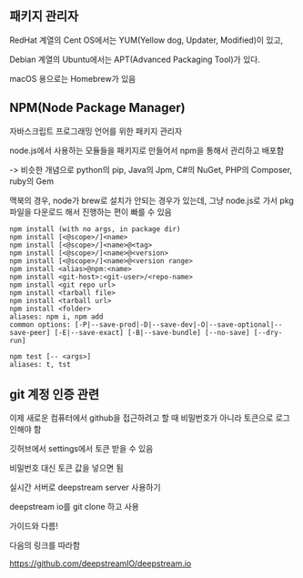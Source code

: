 
## 패키지 관리자

RedHat 계열의 Cent OS에서는 YUM(Yellow dog, Updater, Modified)이 있고,

Debian 계열의 Ubuntu에서는 APT(Advanced Packaging Tool)가 있다.

macOS 용으로는 Homebrew가 있음


## NPM(Node Package Manager)

자바스크립트 프로그래밍 언어를 위한 패키지 관리자

node.js에서 사용하는 모듈들을 패키지로 만들어서 npm을 통해서 관리하고 배포함

-> 비슷한 개념으로 python의 pip, Java의 Jpm, C#의 NuGet, PHP의 Composer, ruby의 Gem


맥북의 경우, node가 brew로 설치가 안되는 경우가 있는데, 그냥 node.js로 가서 pkg 파일을 다운로드 해서 진행하는 편이 빠를 수 있음

~~~
npm install (with no args, in package dir)
npm install [<@scope>/]<name>
npm install [<@scope>/]<name>@<tag>
npm install [<@scope>/]<name>@<version>
npm install [<@scope>/]<name>@<version range>
npm install <alias>@npm:<name>
npm install <git-host>:<git-user>/<repo-name>
npm install <git repo url>
npm install <tarball file>
npm install <tarball url>
npm install <folder>
aliases: npm i, npm add
common options: [-P|--save-prod|-D|--save-dev|-O|--save-optional|--save-peer] [-E|--save-exact] [-B|--save-bundle] [--no-save] [--dry-run]
~~~

~~~
npm test [-- <args>]
aliases: t, tst
~~~

## git 계정 인증 관련
이제 새로운 컴퓨터에서 github을 접근하려고 할 때 비밀번호가 아니라 토큰으로 로그인해야 함

깃허브에서 settings에서 토큰 받을 수 있음

비밀번호 대신 토큰 값을 넣으면 됨


실시간 서버로 deepstream server 사용하기

deepstream io를 git clone 하고 사용

가이드와 다름!

다음의 링크를 따라함

https://github.com/deepstreamIO/deepstream.io

﻿